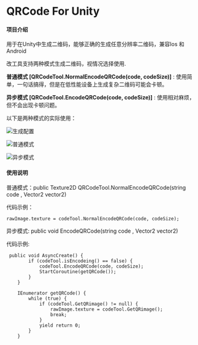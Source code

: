 # QRCode For Unity

#### 项目介绍
用于在Unity中生成二维码，能够正确的生成任意分辨率二维码，兼容Ios 和 Android

改工具支持两种模式生成二维码，视情况选择使用.

**普通模式 [QRCodeTool.NormalEncodeQRCode(code, codeSize)]** : 使用简单，一句话搞得，但是在低性能设备上生成复杂二维码可能会卡顿。

**异步模式 [QRCodeTool.EncodeQRCode(code, codeSize)]** : 使用相对麻烦，但不会出现卡顿问题。

以下是两种模式的实际使用：

![生成配置](https://images.gitee.com/uploads/images/2018/1012/145142_6323705d_1511066.png "QQ截图20181012142503.png")

![普通模式](https://images.gitee.com/uploads/images/2018/1012/145206_6cb05472_1511066.gif "GIF.gif")

![异步模式](https://images.gitee.com/uploads/images/2018/1012/145218_a04adc69_1511066.gif "GIF2.gif")

#### 使用说明

普通模式：public Texture2D QRCodeTool.NormalEncodeQRCode(string code , Vector2 vector2)

代码示例：

```
rawImage.texture = codeTool.NormalEncodeQRCode(code, codeSize);
```

异步模式: public void EncodeQRCode(string code , Vector2 vector2)

代码示例:


```
 public void AsyncCreate() {
        if (codeTool.isEncodeing() == false) {
            codeTool.EncodeQRCode(code, codeSize);
            StartCoroutine(getQRCode());
        }
    }

    IEnumerator getQRCode() {
        while (true) {
            if (codeTool.GetQRimage() != null) {
                rawImage.texture = codeTool.GetQRimage();
                break;
            }
            yield return 0;
        }
    }
```

